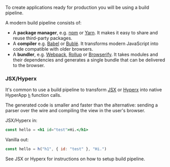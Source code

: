 To create applications ready for production you will be using a build pipeline.

A modern build pipeline consists of:

[Browserify]: http://browserify.org/
[Rollup]: http://rollupjs.org/
[Webpack]: https://webpack.js.org/
[Babel]: http://babeljs.io/
[Bublé]: https://buble.surge.sh/guide/
[npm]: https://www.npmjs.com/
[Yarn]: https://yarnpkg.com

* A **package manager**, e.g. [npm] or [Yarn]. It makes it easy to share and reuse third-party packages.
* A **compiler** e.g. [Babel] or [Bublé]. It transforms modern JavaScript into code compatible with older browsers.
* A **bundler**, e.g. [Webpack], [Rollup] or [Browserify]. It takes modules and their dependencies and generates a single bundle that can be delivered to the browser.

### JSX/Hyperx

It's common to use a build pipeline to transform [JSX](https://facebook.github.io/react/docs/introducing-jsx.html) or [Hyperx](https://github.com/substack/hyperx) into native HyperApp [`h`](/hyperapp/hyperapp/wiki/API#h) function calls.

The generated code is smaller and faster than the alternative: sending a parser over the wire and compiling the view in the user's browser.

JSX/Hyperx in:

```jsx
const hello = <h1 id="test">Hi.</h1>
```

Vanilla out:
```jsx
const hello = h("h1", { id: "test" }, "Hi.")
```

See JSX or Hyperx for instructions on how to setup build pipeline.
